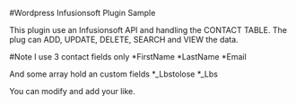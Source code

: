 #Wordpress Infusionsoft Plugin Sample

This plugin use an Infusionsoft API and handling the CONTACT TABLE.
The plug can ADD, UPDATE, DELETE, SEARCH and VIEW the data.

#Note
I use 3 contact fields only
*FirstName
*LastName
*Email

And some array hold an custom fields
*_Lbstolose
*_Lbs

You can modify and add your like.





